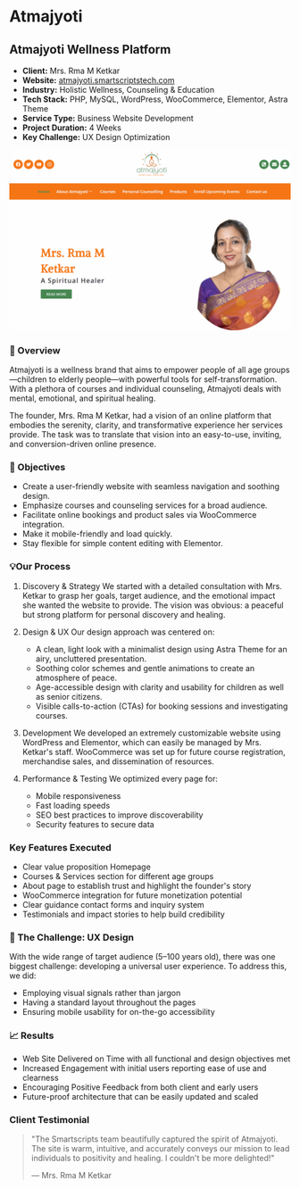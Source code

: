 # Atmajyoti

## Atmajyoti Wellness Platform

- **Client:** Mrs. Rma M Ketkar
- **Website:** [atmajyoti.smartscriptstech.com](https://atmajyoti.smartscriptstech.com)
- **Industry:** Holistic Wellness, Counseling & Education
- **Tech Stack:** PHP, MySQL, WordPress, WooCommerce, Elementor, Astra Theme
- **Service Type:** Business Website Development
- **Project Duration:** 4 Weeks
- **Key Challenge:** UX Design Optimization

![Atmajyoti](Atmajyoti.png)

### 🏢  Overview

Atmajyoti is a wellness brand that aims to empower people of all age groups—children to elderly people—with powerful tools for self-transformation. With a plethora of courses and individual counseling, Atmajyoti deals with mental, emotional, and spiritual healing.

The founder, Mrs. Rma M Ketkar, had a vision of an online platform that embodies the serenity, clarity, and transformative experience her services provide. The task was to translate that vision into an easy-to-use, inviting, and conversion-driven online presence.

### 🎯 Objectives

- Create a user-friendly website with seamless navigation and soothing design.
- Emphasize courses and counseling services for a broad audience.
- Facilitate online bookings and product sales via WooCommerce integration.
- Make it mobile-friendly and load quickly.
- Stay flexible for simple content editing with Elementor.

### 💡Our Process

 1. Discovery & Strategy
	We started with a detailed consultation with Mrs. Ketkar to grasp her goals, target audience, and the emotional impact she wanted the website to provide. The vision was obvious: a peaceful but strong platform for personal discovery and healing.

 2. Design & UX
	Our design approach was centered on:
	- A clean, light look with a minimalist design using Astra Theme for an airy, uncluttered presentation.
	- Soothing color schemes and gentle animations to create an atmosphere of peace.
	- Age-accessible design with clarity and usability for children as well as senior citizens.
	- Visible calls-to-action (CTAs) for booking sessions and investigating courses.

3. Development
	We developed an extremely customizable website using WordPress and Elementor, which can easily be managed by Mrs. Ketkar's staff. WooCommerce was set up for future course registration, merchandise sales, and dissemination of resources.

4. Performance & Testing
	We optimized every page for:
	- Mobile responsiveness
	- Fast loading speeds
	- SEO best practices to improve discoverability
	- Security features to secure data

### Key Features Executed

- Clear value proposition Homepage
- Courses & Services section for different age groups
- About page to establish trust and highlight the founder's story
- WooCommerce integration for future monetization potential
- Clear guidance contact forms and inquiry system
- Testimonials and impact stories to help build credibility

### 🚧 The Challenge: UX Design

With the wide range of target audience (5–100 years old), there was one biggest challenge: developing a universal user experience. To address this, we did:

- Employing visual signals rather than jargon
- Having a standard layout throughout the pages
- Ensuring mobile usability for on-the-go accessibility

### 📈 Results  

- Web Site Delivered on Time with all functional and design objectives met
- Increased Engagement with initial users reporting ease of use and clearness
- Encouraging Positive Feedback from both client and early users
- Future-proof architecture that can be easily updated and scaled

### Client Testimonial

> "The Smartscripts team beautifully captured the spirit of Atmajyoti. The site is warm, intuitive, and accurately conveys our mission to lead individuals to positivity and healing. I couldn't be more delighted!"
> 
> — Mrs. Rma M Ketkar
